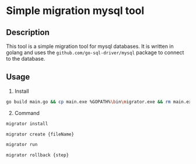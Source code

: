 # Simple migration mysql tool

## Description

This tool is a simple migration tool for mysql databases. It is written in golang and uses the `github.com/go-sql-driver/mysql` package to connect to the database.


## Usage

1. Install

```bash
go build main.go && cp main.exe %GOPATH%\bin\migrator.exe && rm main.exe 
```

2. Command

```bash
migrator install
```


```bash
migrator create {fileName}
```

```bash
migrator run
```
```bash
migrator rollback {step}
```
